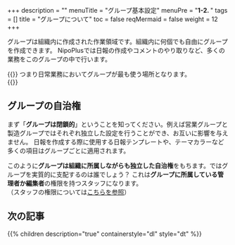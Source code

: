 +++
description = ""
menuTitle = "グループ基本設定"
menuPre = "<b>1-2. </b>"
tags = []
title = "グループについて"
toc = false
reqMermaid = false
weight = 12
+++

グループは組織内に作成された作業領域です。組織内に何個でも自由にグループを作成できます。
NipoPlusでは日報の作成やコメントのやり取りなど、多くの業務をこのグループの中で行います。

{{<alice pos="right" icon="here">}}
つまり日常業務においてグループが最も使う場所となります。  
{{</alice>}}

## グループの自治権

まず「**グループは閉鎖的**」ということを知ってください。例えば営業グループと製造グループではそれぞれ独立した設定を行うことができ、お互いに影響を与えません。
日報を作成する際に使用する日報テンプレートや、テーマカラーなど多くの項目はグループごとに適用されます。

このように**グループは組織に所属しながらも独立した自治権**をもちます。ではグループを実質的に支配するのは誰でしょう？
これは**グループに所属している管理者か編集者**の権限を持つスタッフになります。  
（スタッフの権限については[こちらを参照](/org/staff/)）


## 次の記事

{{% children description="true" containerstyle="dl" style="dt" %}}
